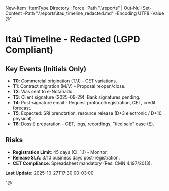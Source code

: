 New-Item -ItemType Directory -Force -Path ".\reports" | Out-Null
Set-Content -Path ".\reports\itau_timeline_redacted.md" -Encoding UTF8 -Value @"
# Itaú Timeline - Redacted (LGPD Compliant)

## Key Events (Initials Only)

- **T0**: Commercial origination (T/J) - CET variations.
- **T1**: Contract migration (M/V) - Proposal reopen/close.
- **T2**: Vias sent to e-Notariado.
- **T3**: Client signature (2025-09-29). Bank signatures pending.
- **T4**: Post-signature email - Request protocol/registration, CET, credit forecast.
- **T5**: Expected: SRI prenotation, resource release (D+3 electronic / D+10 physical).
- **T6**: Dossiê preparation - CET, logs, recordings, "tied sale" case (E).

## Risks
- **Registration Limit**: 45 days (Cl. 1.1) - Monitor.
- **Release SLA**: 3/10 business days post-registration.
- **CET Compliance**: Spreadsheet mandatory (Res. CMN 4.197/2013).

**Last Update**: 2025-10-27T17:30:00-03:00

<!-- requires_push_agent: true -->
"@
